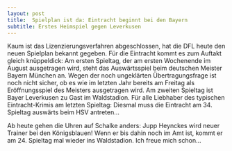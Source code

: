```yaml
---
layout: post
title:  Spielplan ist da: Eintracht beginnt bei den Bayern
subtitle: Erstes Heimspiel gegen Leverkusen
---
```


Kaum ist das Lizenzierungsverfahren abgeschlossen, hat die DFL heute den neuen Spielplan bekannt gegeben. Für die Eintracht kommt es zum Auftakt gleich knüppeldick: Am ersten Spieltag, der am ersten Wochenende im August ausgetragen wird, steht das Auswärtsspiel beim deutschen Meister Bayern München an. Wegen der noch ungeklärten Übertragungsfrage ist noch nicht sicher, ob es wie im letzten Jahr bereits am Freitag als Eröffnungsspiel des Meisters ausgetragen wird. Am zweiten Spieltag ist Bayer Leverkusen zu Gast im Waldstadion. Für alle Liebhaber des typischen Eintracht-Krimis am letzten Spieltag: Diesmal muss die Eintracht am 34. Spieltag auswärts beim HSV antreten...

Ab heute gehen die Uhren auf Schalke anders: Jupp Heynckes wird neuer Trainer bei den Königsblauen! Wenn er bis dahin noch im Amt ist, kommt er am 24. Spieltag mal wieder ins Waldstadion. Ich freue mich schon...
